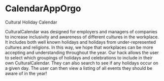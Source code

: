 # CalendarAppOrgo

Cultural Holiday Calendar


CulturalCalendar was designed for employers and managers of
companies to increase inclusivity and awareness of different cultures in the workplace.
It includes both well known holidays and holidays from under-represented cultures and religions.
In this way, we hope that workplaces can be more accepting and understanding throughout the year.
Our hack allows the user to select which groupings of holidays and celebrations to include in their own CulturalCalendar.
They can also search to see if any holidays occur on a given day. The user can then view a listing of all events they should be aware of in the year! 
